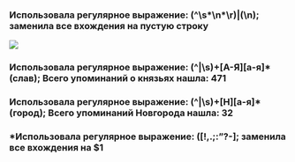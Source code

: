### Использовала регулярное выражение: (^\s*\n*\r)|(\n); заменила все вхождения на пустую строку
![](hw9/замена1.png)
### Использовала регулярное выражение: (^|\s)+[А-Я][а-я]*(слав); Всего упоминаний о князьях нашла: 471
### Использовала регулярное выражение: (^|\s)+[Н][а-я]*(город); Всего упоминаний Новгорода нашла: 32
### *Использовала регулярное выражение: ([!,.;:”?-]; заменила все вхождения на $1
